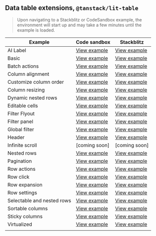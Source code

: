 ## Data table extensions, `@tanstack/lit-table`

> Upon navigating to a Stackblitz or CodeSandbox example, the environment will
> start up and may take a few minutes until the example is loaded.

| Example                    | Code sandbox                                                                                                                         | Stackblitz                                                                                                                         |
| -------------------------- | ------------------------------------------------------------------------------------------------------------------------------------ | ---------------------------------------------------------------------------------------------------------------------------------- |
| AI Label                   | [View example](https://codesandbox.io/s/github/carbon-design-system/tanstack-carbon/tree/main/web-components/ai-label)               | [View example](https://stackblitz.com/github/carbon-design-system/tanstack-carbon/tree/main/web-components/ai-label)               |
| Basic                      | [View example](https://codesandbox.io/s/github/carbon-design-system/tanstack-carbon/tree/main/web-components/basic)                  | [View example](https://stackblitz.com/github/carbon-design-system/tanstack-carbon/tree/main/web-components/basic)                  |
| Batch actions              | [View example](https://codesandbox.io/s/github/carbon-design-system/tanstack-carbon/tree/main/web-components/batch-actions)          | [View example](https://stackblitz.com/github/carbon-design-system/tanstack-carbon/tree/main/web-components/batch-actions)          |
| Column alignment           | [View example](https://codesandbox.io/s/github/carbon-design-system/tanstack-carbon/tree/main/web-components/column-alignment)       | [View example](https://stackblitz.com/github/carbon-design-system/tanstack-carbon/tree/main/web-components/column-alignment)       |
| Customize column order     | [View example](https://codesandbox.io/s/github/carbon-design-system/tanstack-carbon/tree/main/web-components/customize-columns)      | [View example](https://stackblitz.com/github/carbon-design-system/tanstack-carbon/tree/main/web-components/customize-columns)      |
| Column resizing            | [View example](https://codesandbox.io/s/github/carbon-design-system/tanstack-carbon/tree/main/web-components/resizing)               | [View example](https://stackblitz.com/github/carbon-design-system/tanstack-carbon/tree/main/web-components/resizing)               |
| Dynamic nested rows        | [View example](https://codesandbox.io/s/github/carbon-design-system/tanstack-carbon/tree/main/web-components/dynamic-nested-rows)    | [View example](https://stackblitz.com/github/carbon-design-system/tanstack-carbon/tree/main/web-components/dynamic-nested-rows)    |
| Editable cells             | [View example](https://codesandbox.io/s/github/carbon-design-system/tanstack-carbon/tree/main/web-components/editable-cells)         | [View example](https://stackblitz.com/github/carbon-design-system/tanstack-carbon/tree/main/web-components/editable-cells)         |
| Filter Flyout              | [View example](https://codesandbox.io/s/github/carbon-design-system/tanstack-carbon/tree/main/web-components/filter-flyout)          | [View example](https://stackblitz.com/github/carbon-design-system/tanstack-carbon/tree/main/web-components/filter-flyout)          |
| Filter panel               | [View example](https://codesandbox.io/s/github/carbon-design-system/tanstack-carbon/tree/main/web-components/filter-panel)           | [View example](https://stackblitz.com/github/carbon-design-system/tanstack-carbon/tree/main/web-components/filter-panel)           |
| Global filter              | [View example](https://codesandbox.io/s/github/carbon-design-system/tanstack-carbon/tree/main/web-components/global-filter)          | [View example](https://stackblitz.com/github/carbon-design-system/tanstack-carbon/tree/main/web-components/global-filter)          |
| Header                     | [View example](https://codesandbox.io/s/github/carbon-design-system/tanstack-carbon/tree/main/web-components/header)                 | [View example](https://stackblitz.com/github/carbon-design-system/tanstack-carbon/tree/main/web-components/header)                 |
| Infinite scroll            | [coming soon]                                                                                                                        | [coming soon]                                                                                                                      |
| Nested rows                | [View example](https://codesandbox.io/s/github/carbon-design-system/tanstack-carbon/tree/main/web-components/nested-rows)            | [View example](https://stackblitz.com/github/carbon-design-system/tanstack-carbon/tree/main/web-components/nested-rows)            |
| Pagination                 | [View example](https://codesandbox.io/s/github/carbon-design-system/tanstack-carbon/tree/main/web-components/pagination)             | [View example](https://stackblitz.com/github/carbon-design-system/tanstack-carbon/tree/main/web-components/pagination)             |
| Row actions                | [View example](https://codesandbox.io/s/github/carbon-design-system/tanstack-carbon/tree/main/web-components/row-actions)            | [View example](https://stackblitz.com/github/carbon-design-system/tanstack-carbon/tree/main/web-components/row-actions)            |
| Row click                  | [View example](https://codesandbox.io/p/sandbox/github/carbon-design-system/tanstack-carbon/tree/main/web-components/row-click)      | [View example](https://stackblitz.com/github/carbon-design-system/tanstack-carbon/tree/main/web-components/row-click)              |
| Row expansion              | [View example](https://codesandbox.io/s/github/carbon-design-system/tanstack-carbon/tree/main/web-components/row-expansion)          | [View example](https://stackblitz.com/github/carbon-design-system/tanstack-carbon/tree/main/web-components/row-expansion)          |
| Row settings               | [View example](https://codesandbox.io/s/github/carbon-design-system/tanstack-carbon/tree/main/web-components/row-settings)           | [View example](https://stackblitz.com/github/carbon-design-system/tanstack-carbon/tree/main/web-components/row-settings)           |
| Selectable and nested rows | [View example](https://codesandbox.io/s/github/carbon-design-system/tanstack-carbon/tree/main/web-components/selectable-nested-rows) | [View example](https://stackblitz.com/github/carbon-design-system/tanstack-carbon/tree/main/web-components/selectable-nested-rows) |
| Sortable columns           | [View example](https://codesandbox.io/s/github/carbon-design-system/tanstack-carbon/tree/main/web-components/sortable)               | [View example](https://stackblitz.com/github/carbon-design-system/tanstack-carbon/tree/main/web-components/sortable)               |
| Sticky columns             | [View example](https://codesandbox.io/s/github/carbon-design-system/tanstack-carbon/tree/main/web-components/sticky-columns)         | [View example](https://stackblitz.com/github/carbon-design-system/tanstack-carbon/tree/main/web-components/sticky-columns)         |
| Virtualized                | [View example](https://codesandbox.io/s/github/carbon-design-system/tanstack-carbon/tree/main/web-components/virtual)                | [View example](https://stackblitz.com/github/carbon-design-system/tanstack-carbon/tree/main/web-components/virtual)                |
|                            |
